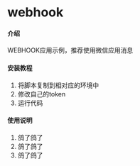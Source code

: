 # webhook

#### 介绍
WEBHOOK应用示例，推荐使用微信应用消息

#### 安装教程

1.  将脚本复制到相对应的环境中
2.  修改自己的token
3.  运行代码

#### 使用说明

1.  鸽了鸽了
2.  鸽了鸽了
3.  鸽了鸽了

